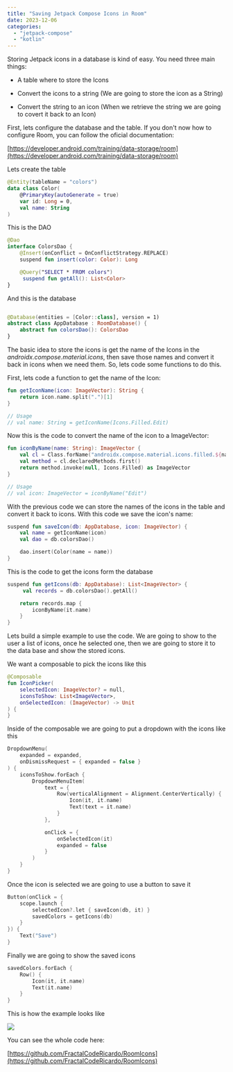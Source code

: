 ```yaml
---
title: "Saving Jetpack Compose Icons in Room"
date: 2023-12-06
categories: 
  - "jetpack-compose"
  - "kotlin"
---
```


Storing Jetpack icons in a database is kind of easy. You need three main things:

- A table where to store the Icons

- Convert the icons to a string (We are going to store the icon as a String)

- Convert the string to an icon (When we retrieve the string we are going to covert it back to an Icon)

First, lets configure the database and the table. If you don't now how to configure Room, you can follow the oficial documentation:

[https://developer.android.com/training/data-storage/room](https://developer.android.com/training/data-storage/room)

Lets create the table

```kotlin
@Entity(tableName = "colors")
data class Color(
    @PrimaryKey(autoGenerate = true)
    var id: Long = 0,
    val name: String
)
```

This is the DAO

```kotlin
@Dao
interface ColorsDao {
    @Insert(onConflict = OnConflictStrategy.REPLACE)
    suspend fun insert(color: Color): Long

    @Query("SELECT * FROM colors")
     suspend fun getAll(): List<Color>
}
```

And this is the database

```kotlin

@Database(entities = [Color::class], version = 1)
abstract class AppDatabase : RoomDatabase() {
    abstract fun colorsDao(): ColorsDao
}
```

The basic idea to store the icons is get the name of the Icons in the _androidx.compose.material.icons_, then save those names and convert it back in icons when we need them. So, lets code some functions to do this.

First, lets code a function to get the name of the Icon:

```kotlin
fun getIconName(icon: ImageVector): String {
    return icon.name.split(".")[1]
}

// Usage
// val name: String = getIconName(Icons.Filled.Edit)
```

Now this is the code to convert the name of the icon to a ImageVector:

```kotlin
fun iconByName(name: String): ImageVector {
    val cl = Class.forName("androidx.compose.material.icons.filled.${name}Kt")
    val method = cl.declaredMethods.first()
    return method.invoke(null, Icons.Filled) as ImageVector
}

// Usage
// val icon: ImageVector = iconByName("Edit")
```

With the previous code we can store the names of the icons in the table and convert it back to icons. With this code we save the icon's name:

```kotlin
suspend fun saveIcon(db: AppDatabase, icon: ImageVector) {
    val name = getIconName(icon)
    val dao = db.colorsDao()

    dao.insert(Color(name = name))
}
```

This is the code to get the icons form the database

```kotlin
suspend fun getIcons(db: AppDatabase): List<ImageVector> {
     val records = db.colorsDao().getAll()

    return records.map {
        iconByName(it.name)
    }
}
```

Lets build a simple example to use the code. We are going to show to the user a list of icons, once he selected one, then we are going to store it to the data base and show the stored icons.

We want a composable to pick the icons like this

```kotlin
@Composable
fun IconPicker(
    selectedIcon: ImageVector? = null,
    iconsToShow: List<ImageVector>,
    onSelectedIcon: (ImageVector) -> Unit
) {
}
```

Inside of the composable we are going to put a dropdown with the icons like this

```kotlin
DropdownMenu(
    expanded = expanded,
    onDismissRequest = { expanded = false }
) {
    iconsToShow.forEach {
        DropdownMenuItem(
            text = {
                Row(verticalAlignment = Alignment.CenterVertically) {
                    Icon(it, it.name)
                    Text(text = it.name)
                }
            },

            onClick = {
                onSelectedIcon(it)
                expanded = false
            }
        )
    }
}
```

Once the icon is selected we are going to use a button to save it

```kotlin
Button(onClick = {
    scope.launch {
        selectedIcon?.let { saveIcon(db, it) }
        savedColors = getIcons(db)
    }
}) {
    Text("Save")
}
```

Finally we are going to show the saved icons

```kotlin
savedColors.forEach {
    Row() {
        Icon(it, it.name)
        Text(it.name)
    }
}
```

This is how the example looks like

![](/images/Peek-2023-12-06-09-21.gif)

You can see the whole code here:

[https://github.com/FractalCodeRicardo/RoomIcons](https://github.com/FractalCodeRicardo/RoomIcons)
